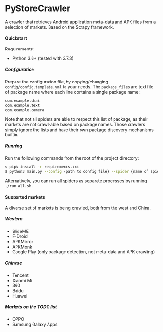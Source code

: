 # PyStoreCrawler
A crawler that retrieves Android application meta-data and APK files from a selection of markets.
Based on the Scrapy framework.

#### Quickstart
Requirements:
- Python 3.6+ (tested with 3.7.3)

##### Configuration
Prepare the configuration file, by copying/changing `config/config.template.yml` to your needs.
The `package_files` are text file of package name where each line contains a single package name:
```bash
com.example.chat
com.example.text
com.example.camera
```
Note that not all spiders are able to respect this list of package, as their markets are not crawl-able based on package names.
Those crawlers simply ignore the lists and have their own package discovery mechanisms builtin.       

##### Running
Run the following commands from the root of the project directory:
```bash
$ pip3 install -r requirements.txt
$ python3 main.py --config {path to config file} --spider {name of spider, see spider_list.txt for available spiders} --logdir {directory where to store logs}  
```
Alternatively, you can run all spiders as separate processes by running `./run_all.sh`.

#### Supported markets
A diverse set of markets is being crawled, both from the west and China. 

##### Western
- SlideME 
- F-Droid
- APKMirror
- APKMonk
- Google Play (only package detection, not meta-data and APK crawling)

##### Chinese
- Tencent
- Xiaomi Mi
- 360
- Baidu
- Huawei  

##### Markets on the TODO list
- OPPO
- Samsung Galaxy Apps
